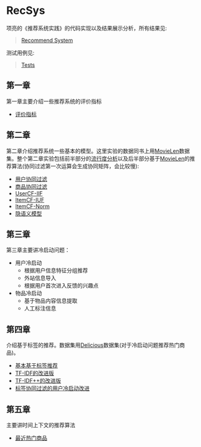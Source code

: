 # RecSys
项亮的《推荐系统实践》的代码实现以及结果展示分析，所有结果见:

>[Recommend System](Recommend%20System.ipynb)

测试用例见:
>[Tests](test)

## 第一章
第一章主要介绍一些推荐系统的评价指标

   * [评价指标](main/util/metric.py)
## 第二章
第二章介绍推荐系统一些基本的模型。这里实验的数据同书上用[MovieLen](data/ml-1m/README)数据集。整个第二章实验包括前半部分的[流行度分析](Recommend%20System.ipynb#%E7%94%A8%E6%88%B7%E8%A1%8C%E4%B8%BA%E5%88%86%E6%9E%90)以及后半部分基于[MovieLen](data/ml-1m/README)的推荐算法(协同过滤第一次运算会生成协同矩阵，会比较慢):

  * [用户协同过滤](main/chapter2/usercf.py)
  * [商品协同过滤](main/chapter2/itemcf.py)
  * [UserCF-IIF](main/chapter2/useriif.py)
  * [ItemCF-IUF](main/chapter2/itemiuf.py)
  * [ItemCF-Norm](main/chapter2/itemnorm.py)
  * [隐语义模型](main/chapter2/lfm.py)

## 第三章
 
第三章主要讲冷启动问题：

   * 用户冷启动
       * 根据用户信息特征分组推荐
       * 外站信息导入
       * 根据用户首次进入反馈的兴趣点
   * 物品冷启动
       * 基于物品内容信息提取
       * 人工标注信息

## 第四章

介绍基于标签的推荐。数据集用[Delicious](data/delicious-2k/readme.txt)数据集(对于冷启动问题推荐热门商品)。

   * [基本基于标签推荐](main/chapter4/base_rec.py)
   * [TF-IDF的改进版](main/chapter4/TFIDF_rec.py)
   * [TF-IDF++的改进版](main/chapter4/TFIDF_plus_rec.py)
   * [标签协同过滤的用户冷启动改进](main/chapter4/sim_tag_rec.py)

## 第五章

主要讲时间上下文的推荐算法

   * [最近热门商品](main/chapter5/most_popularity.py)


